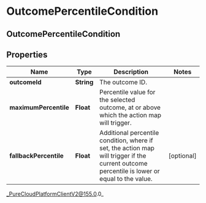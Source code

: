 # OutcomePercentileCondition

## OutcomePercentileCondition

## Properties

|Name | Type | Description | Notes|
|------------ | ------------- | ------------- | -------------|
| **outcomeId** | **String** | The outcome ID. | |
| **maximumPercentile** | **Float** | Percentile value for the selected outcome, at or above which the action map will trigger. | |
| **fallbackPercentile** | **Float** | Additional percentile condition, where if set, the action map will trigger if the current outcome percentile is lower or equal to the value. | [optional] |



_PureCloudPlatformClientV2@155.0.0_
